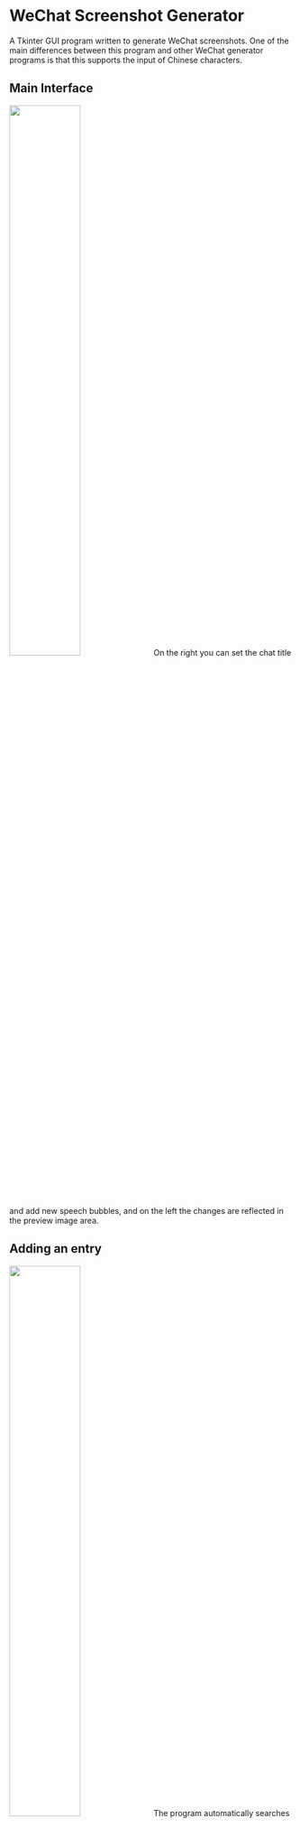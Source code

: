 # WeChat Screenshot Generator
A Tkinter GUI program written to generate WeChat screenshots. One of the main differences between this program and other WeChat generator programs is that this supports the input of Chinese characters. 

## Main Interface
<img src="https://user-images.githubusercontent.com/61149391/126955607-5c692940-565f-48a9-8184-dce99399660b.png" width=50% height=50%>
On the right you can set the chat title and add new speech bubbles, and on the left the changes are reflected in the preview image area.

## Adding an entry
<img src="https://user-images.githubusercontent.com/61149391/126956798-a60fb25e-49e0-4e49-826e-b2cbf1daaa24.pn" width=50% height=50%>
The program automatically searches through the files\avatars folder, and allows you to select either of them as the avatar of a speech bubble. The icons saved under the avatars folder do not need to be scaled to the correct size, as the resizing will be done by the program, but preferably, please only use square photos that are .JPG or .PNG. You will also be required to choose "left" or "right", meaning which side you want the speech bubble to be. "Right" will generate a green bubble instead of white. If you choose to add a time marker, there is no need to select an avatar or side.

## Saving images
<img src="https://user-images.githubusercontent.com/61149391/126956499-00d8a9b4-8e35-41f2-a2cf-98ca538fec82.png" width=50% height=50%>
Once you are finished, you can either choose to save the speech bubbles individually using the save button on the bottom right corner, or save the whole screenshot using the button on the bottom left. Images will be saved under the output folder, and the name of each image file will be given a unique timestamp, so in most situations, the images will not be replaced by each other (unless you quickly save twice within 1 second). 

## Dark Mode Support
<img src="https://user-images.githubusercontent.com/61149391/126956594-fc48cbe7-1a7b-4cbd-a334-678bbd1a415a.png" width=50% height=50%>
You can toggle between dark & light mode at any time.
